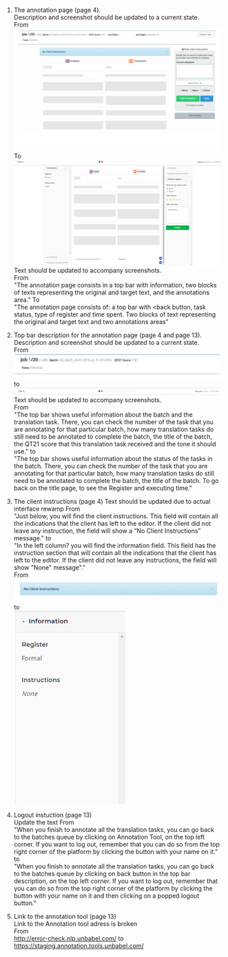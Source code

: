   
  1) The annotation page (page 4).  
  Description and screenshot should be updated to a current state.  
From  
![alt text](https://github.com/IliaFedorov/Unbabel-QA-challenge/blob/master/Exercise%201/used1.png) 
To  
![alt text](https://github.com/IliaFedorov/Unbabel-QA-challenge/blob/master/Exercise%201/current1.png)
Text should be updated to accompany screenshots.  
From  
"The annotation page consists in a top bar with information, two blocks of texts
representing the original and target text, and the annotations area." 
To  
"The annotation page consists of: a top bar with <back button, task status, type of register and time spent. Two blocks of text representing the original and target text and two annotations areas"  
  
  2) Top bar description for the annotation page (page 4 and page 13).  
  Description and screenshot should be updated to a current state.  
From  
![alt text](https://github.com/IliaFedorov/Unbabel-QA-challenge/blob/master/Exercise%201/used2.png) 
to  
![alt text](https://github.com/IliaFedorov/Unbabel-QA-challenge/blob/master/Exercise%201/current2.png)  
Text should be updated to accompany screenshots.  
From  
"The top bar shows useful information about the batch and the translation task. 
There, you can check the number of the task that you are annotating for that particular
batch, how many translation tasks do still need to be annotated to complete the batch, the
title of the batch, the QT21 score that this translation task received and the tone it should
use." 
to  
"The top bar shows useful information about the status of the tasks in the batch. There, you can check the number of the task that you are annotating for that particular batch, how many translation tasks do still need to be annotated to complete the batch, the
title of the batch. To go back on the title page, to see the Register and executing time."  
  
  3) The client instructions (page 4) 
Text should be updated due to actual interface rewamp 
From  
"Just below, you will find the client instructions. This field will contain all the indications that
the client has left to the editor. If the client did not leave any instruction, the field will show
a “No Client Instructions” message."
to  
"In the left column? you will find the information field. This field has the instruction section that will contain all the indications that the client has left to the editor. If the client did not leave any instructions, the field will show "None" message"."  
From  
![alt text](https://github.com/IliaFedorov/Unbabel-QA-challenge/blob/master/Exercise%201/used3.png) 
to  
![alt text](https://github.com/IliaFedorov/Unbabel-QA-challenge/blob/master/Exercise%201/current3.png) 
  
  4) Logout instuction (page 13)  
Update the text 
From  
"When you finish to annotate all the translation tasks, you can go back to the batches
queue by clicking on Annotation Tool, on the top left corner.
If you want to log out, remember that you can do so from the top right corner of the
platform by clicking the button with your name on it."  
to  
"When you finish to annotate all the translation tasks, you can go back to the batches
queue by clicking on back button in the top bar description, on the top left corner.
If you want to log out, remember that you can do so from the top right corner of the
platform by clicking the button with your name on it and then clicking on a popped logout button."  
  
  5) Link to the annotation tool (page 13)  
Link to the Annotation tool adress is broken  
From  
http://error-check.nlp.unbabel.com/ 
to  
https://staging.annotation.tools.unbabel.com/

